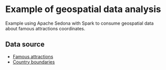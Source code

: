 # Example of geospatial data analysis

Example using Apache Sedona with Spark to consume geospatial data about famous attractions coordinates.

## Data source
- [Famous attractions](https://www.lovehomeswap.com/blog/destinations-inspiration/the-50-most-visited-tourist-attractions-in-the-world)
- [Country boundaries](https://datacatalog.worldbank.org/search/dataset/0038272/World-Bank-Official-Boundaries)
